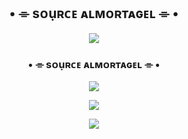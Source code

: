 <h2 align="center">
 • ⌯ ѕᴏụʀᴄᴇ ᴀʟᴍᴏʀᴛᴀɢᴇʟ ⌯ •
</h2>

<p align="center">
  <img src="https://telegra.ph/file/14c7948ad180050fe16e4.jpg">
</p>

<h3 align="center">
     • ⌯ ѕᴏụʀᴄᴇ ᴀʟᴍᴏʀᴛᴀɢᴇʟ ⌯ •
</h3>

<p align="center">
<a href="https://telegram.me/AlmortagelTech"><img src="https://img.shields.io/badge/-DEV%20SuoRce-blue.svg?style=for-the-badge&logo=Telegram"></a>
</p>

<p align="center">
<a href="https://telegram.me/AlmortagelTech"><img src="https://img.shields.io/badge/-Support%20Group-blue.svg?style=for-the-badge&logo=Telegram"></a>
</p>

<p align="center">
<a href="https://telegram.me/Almortagel_12"><img src="https://img.shields.io/badge/-Support%20Channel-blue.svg?style=for-the-badge&logo=Telegram"></a>
</p
